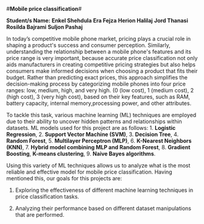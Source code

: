 #**Mobile price classification**#

**Student/s Name:**
**Enkel Shehdula**
**Era Fejza**
**Herion Halilaj**
**Jord Thanasi**
**Rosilda Bajrami**
**Suljon Pashaj**

In today’s competitive mobile phone market, pricing plays a crucial role in shaping a product's success and consumer perception. Similarly, understanding the relationship between a mobile phone's features and its price range is  very important, because accurate price classification not only aids manufacturers in creating competitive pricing strategies but also helps consumers make informed decisions when choosing a product that fits their budget.  Rather than predicting exact prices, this approach simplifies the decision-making process by categorizing mobile phones into four price ranges: low, medium, high, and very high. (0 (low cost), 1 (medium cost), 2 (high cost), 3 (very high cost), based on their key features, such as RAM, battery capacity, internal memory,processing power, and other attributes.

To tackle this task, various machine learning (ML) techniques are employed due to their ability to uncover hidden patterns and relationships within datasets. ML models used for this project are as follows: 1. **Logistic Regression**, 2. **Support Vector Machine (SVM)**, 3. **Decision Tree**, 4. **Random Forest**, 5. **Multilayer Perceptron (MLP)**, 6. **K-Nearest Neighbors (KNN)**, 7. **Hybrid model combining MLP and Random Forest**, 8. **Gradient Boosting**, **K-means clustering**, 9. **Naive Bayes algorithms**.  

Using this  variety of ML techniques allows us  to analyze what is the most reliable and effective model for mobile price classification. Having mentioned this, our goals for this projects are: 

1) Exploring the effectiveness of different machine learning techniques in price classification tasks.

2) Analyzing their performance based on different dataset manipulations that are performed.
